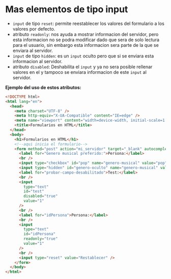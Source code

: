 # Mas elementos de tipo input

* `input` de tipo `reset`: permite reestablecer los valores del formulario a los valores por defecto.
* atributo `readonly`: nos ayuda a mostrar informacion del servidor, pero esta informacion no se podra modificar dado que sera de solo lectura para el usuario, sin embargo esta informacion sera parte de la que se enviara al servidor.
* `input` de tipo `hidden`: es un `input` oculto pero que si se enviara esta informacion al servidor.
* atributo `disabled`: Deshabilita el `input` y ya no sera posible rellenar valores en el y tampoco se enviara informacion de este `input` al servidor.

**Ejemplo del uso de estos atributos:**

```html
<!DOCTYPE html>
<html lang="en">
  <head>
    <meta charset="UTF-8" />
    <meta http-equiv="X-UA-Compatible" content="IE=edge" />
    <meta name="viewport" content="width=device-width, initial-scale=1.0" />
    <title>Formularios en HTML</title>
  </head>
  <body>
    <h1>Formularios en HTML</h1>
    <!--aqui inicia el formulario-->
    <form method="post" action="mi_servidor" target="_blank" autocomplete="off">
      <label for="Genero musical preferido:">Persona:</label>
      <br />
      <input type="checkbox" id="pop" name="genero-musical" value="pop"/>
      <input type="hidden" id="genero-oculto" name="genero-musical" value="genero-oculto" />
      <label for="probar-campo-desabilitado">Test:</label>
      <br />
      <input
        type="text"
        id="test"
        disabled="true"
        value="1"
      />
      <br />
      <label for="idPersona">Persona:</label>
      <br />
      <input
        type="text"
        id="idPersona"
        readonly="true"
        value="1"
      />
      <br />
      <input type="reset" value="Restablecer" />
    </form>
  </body>
</html>
```
